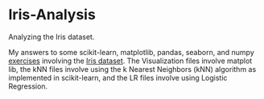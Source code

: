 # Iris-Analysis
Analyzing the Iris dataset.

My answers to some scikit-learn, matplotlib, pandas, seaborn, and numpy [exercises](https://www.w3resource.com/machine-learning/scikit-learn/iris/index.php) involving the [Iris dataset](https://gist.github.com/netj/8836201). The Visualization files involve matplot lib, the kNN files involve using the k Nearest Neighbors (kNN) algorithm as implemented in scikit-learn, and the LR files involve using Logistic Regression.
